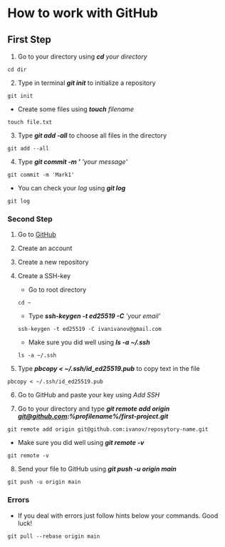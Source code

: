 # How to work with GitHub


## First Step


1. Go to your directory using **_cd_** _your directory_


```
cd dir
```


2. Type in terminal **_git init_** to initialize a repository

```
git init
```

  * Create some files using **_touch_** _filename_
  
  ```
  touch file.txt
  ```
  
  
3. Type **_git add -all_** to choose all files in the directory

```
git add --all
```


4. Type **_git commit -m '_** _'your message'_

```
git commit -m 'Mark1'
```


   * You can check your _log_ using **_git log_**
   
   
   ```
   git log
   ```
 
 
### Second Step


1. Go to [GitHub](github.com)
2. Create an account
3. Create a new repository
4. Create a SSH-key


   * Go to root directory

   
   ```
   cd ~
   ```
   
   
   * Type **_ssh-keygen -t ed25519 -C_** _'your email'_

   
   ```
   ssh-keygen -t ed25519 -C ivanivanov@gmail.com
   ```
   
   
   * Make sure you did well using **_ls -a ~/.ssh_**

  
   ```
   ls -a ~/.ssh
   ```
  
  
5. Type **_pbcopy < ~/.ssh/id_ed25519.pub_** to copy text in the file


```
pbcopy < ~/.ssh/id_ed25519.pub
```


6. Go to GitHub and paste your key using _Add SSH_


7. Go to your directory and type **_git remote add origin git@github.com:%profilename%/first-project.git_**


```
git remote add origin git@github.com:ivanov/reposytory-name.git
```


   * Make sure you did well using **_git remote -v_**
   
   ```
   git remote -v
   ```
  
  
8. Send your file to GitHub using **_git push -u origin main_** 


```
git push -u origin main
```


### Errors

  * If you deal with errors just follow hints below your commands. Good luck!
  

  ```
  git pull --rebase origin main
  ```




